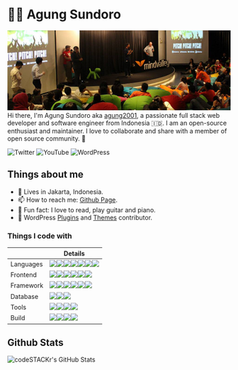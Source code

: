 # 👋😁 Agung Sundoro

![Cover](img/cover.jpg)
Hi there, I'm Agung Sundoro aka [agung2001][website], a passionate full stack web developer and software engineer from Indonesia 🇮🇩.
I am an open-source enthusiast and maintainer. I love to collaborate and share with a member of open source community. 🥳

![Twitter](https://img.shields.io/twitter/follow/agung2001?style=social) 
![YouTube](https://img.shields.io/youtube/channel/subscribers/UCI1uulkvet06Mm3wfpQvpLg?style=social)
![WordPress](https://img.shields.io/badge/WordPress-agung2001-000)

## Things about me

- 📍 Lives in Jakarta, Indonesia.
- 📫 How to reach me: [Github Page][website].
- 🤩 Fun fact: I love to read, play guitar and piano.
- 🧩️ WordPress [Plugins](https://profiles.wordpress.org/agung2001/#content-plugins) and [Themes](https://profiles.wordpress.org/agung2001/#content-themes) contributor.

### Things I code with

|          | Details                                                                                                                                                                                                                                                                                                                                                                                                                                                                                                                                                                                                                                                                                                                    |
|----------|----------------------------------------------------------------------------------------------------------------------------------------------------------------------------------------------------------------------------------------------------------------------------------------------------------------------------------------------------------------------------------------------------------------------------------------------------------------------------------------------------------------------------------------------------------------------------------------------------------------------------------------------------------------------------------------------------------------------------|
| Languages | <img height="20" src="https://cdn.jsdelivr.net/gh/devicons/devicon/icons/html5/html5-original.svg"><img height="20" src="https://cdn.jsdelivr.net/gh/devicons/devicon/icons/css3/css3-original.svg"><img height="20" src="https://cdn.jsdelivr.net/gh/devicons/devicon/icons/javascript/javascript-original.svg"><img height="20" src="https://cdn.jsdelivr.net/gh/devicons/devicon/icons/php/php-original.svg"><img height="20" src="https://cdn.jsdelivr.net/gh/devicons/devicon/icons/python/python-original.svg"><img height="20" src="https://cdn.jsdelivr.net/gh/devicons/devicon/icons/go/go-original.svg"><img height="20" src="https://cdn.jsdelivr.net/gh/devicons/devicon/icons/markdown/markdown-original.svg"> |
| Frontend | <img height="20" src="https://cdn.jsdelivr.net/gh/devicons/devicon/icons/jquery/jquery-original.svg"><img height="20" src="https://cdn.jsdelivr.net/gh/devicons/devicon/icons/sass/sass-original.svg"><img height="20" src="https://cdn.jsdelivr.net/gh/devicons/devicon/icons/bootstrap/bootstrap-original.svg"><img height="20" src="https://cdn.jsdelivr.net/gh/devicons/devicon/icons/tailwindcss/tailwindcss-plain.svg"><img height="20" src="https://cdn.jsdelivr.net/gh/devicons/devicon/icons/svelte/svelte-original.svg"><img height="20" src="https://cdn.jsdelivr.net/gh/devicons/devicon/icons/typescript/typescript-original.svg"> |
| Framework | <img height="20" src="https://cdn.jsdelivr.net/gh/devicons/devicon/icons/wordpress/wordpress-plain.svg"><img height="20" src="https://cdn.jsdelivr.net/gh/devicons/devicon/icons/woocommerce/woocommerce-original.svg"><img height="20" src="https://cdn.jsdelivr.net/gh/devicons/devicon/icons/laravel/laravel-plain.svg"><img height="20" src="https://cdn.jsdelivr.net/gh/devicons/devicon/icons/cakephp/cakephp-original.svg"><img height="20" src="https://cdn.jsdelivr.net/gh/devicons/devicon/icons/codeigniter/codeigniter-plain.svg"><img height="20" src="https://cdn.jsdelivr.net/gh/devicons/devicon/icons/nodejs/nodejs-original.svg"> |
| Database | <img height="20" src="https://cdn.jsdelivr.net/gh/devicons/devicon/icons/mysql/mysql-original.svg"><img height="20" src="https://cdn.jsdelivr.net/gh/devicons/devicon/icons/mongodb/mongodb-original.svg"><img height="20" src="https://cdn.jsdelivr.net/gh/devicons/devicon/icons/redis/redis-original.svg"> |
| Tools    | <img height="20" src="https://cdn.jsdelivr.net/gh/devicons/devicon/icons/vscode/vscode-original.svg"><img height="20" src="https://cdn.jsdelivr.net/gh/devicons/devicon/icons/jetbrains/jetbrains-original.svg"><img height="20" src="https://cdn.jsdelivr.net/gh/devicons/devicon/icons/git/git-original.svg"><img height="20" src="https://cdn.jsdelivr.net/gh/devicons/devicon/icons/subversion/subversion-original.svg"> |
| Build    | <img height="20" src="https://cdn.jsdelivr.net/gh/devicons/devicon/icons/linux/linux-original.svg"><img height="20" src="https://cdn.jsdelivr.net/gh/devicons/devicon/icons/docker/docker-original.svg"><img height="20" src="https://cdn.jsdelivr.net/gh/devicons/devicon/icons/grunt/grunt-original.svg"><img height="20" src="https://cdn.jsdelivr.net/gh/devicons/devicon/icons/webpack/webpack-original.svg"> |

## Github Stats

<img align="left" alt="codeSTACKr's GitHub Stats" src="https://github-readme-stats.vercel.app/api?username=agung2001&show_icons=true&hide_border=false&title_color=ff652f&icon_color=FFE400&bg_color=09131B&text_color=ffffff&border_color=0c1a25" />

[website]: https://agung2001.github.io
[wordpress]: https://profiles.wordpress.org/agung2001
